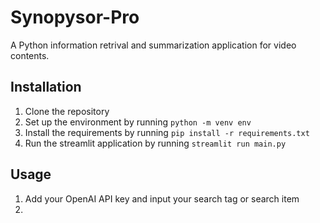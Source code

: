 # Synopysor-Pro
A Python information retrival and summarization application for video contents. 


## Installation
1. Clone the repository
2. Set up the environment by running `python -m venv env`
3. Install the requirements by running `pip install -r requirements.txt`
4. Run the streamlit application by running `streamlit run main.py`

## Usage
1. Add your OpenAI API key and input your search tag or search item
2. 